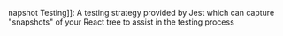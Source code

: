 napshot Testing]]: A testing strategy provided by Jest which can capture "snapshots" of your React tree to assist in the testing process